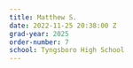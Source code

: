 ```yaml
---
title: Matthew S.
date: 2022-11-25 20:38:00 Z
grad-year: 2025
order-number: 7
school: Tyngsboro High School
---
```


